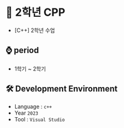 # 📕 2학년 CPP
- [C++] 2학년 수업

## ⌚ period
  - 1학기 ~ 2학기

## 🛠 Development Environment
  - Language : `c++` 
  - Year `2023`
  - Tool : `Visual Studio`
